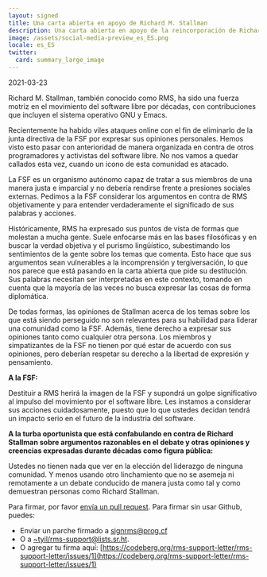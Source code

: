 ```yaml
---
layout: signed
title: Una carta abierta en apoyo de Richard M. Stallman
description: Una carta abierta en apoyo de la reincorporación de Richard Matthew Stallman a la Free Software Foundation
image: /assets/social-media-preview_es_ES.png
locale: es_ES
twitter:
  card: summary_large_image
---
```


2021-03-23

Richard M. Stallman, también conocido como RMS, 
ha sido una fuerza motriz en el movimiento del 
software libre por décadas, con contribuciones 
que incluyen el sistema operativo GNU y Emacs.

Recientemente ha habido viles ataques online
con el fin de eliminarlo de la junta directiva de la 
FSF por expresar sus opiniones personales. Hemos 
visto esto pasar con anterioridad de manera organizada 
en contra de otros programadores y activistas del 
software libre. No nos vamos a quedar callados 
esta vez, cuando un icono de esta comunidad 
es atacado.

La FSF es un organismo autónomo capaz de tratar 
a sus miembros de una manera justa e imparcial y no debería 
rendirse frente a presiones sociales externas. Pedimos 
a la FSF considerar los argumentos en contra de RMS 
objetivamente y para entender verdaderamente el significado 
de sus palabras y acciones.

Históricamente, RMS ha expresado sus puntos de vista de formas 
que molestan a mucha gente. Suele enfocarse más en las 
bases filosóficas y en buscar la verdad objetiva y el purismo 
lingüístico, subestimando los sentimientos de la gente sobre 
los temas que comenta. Esto hace que sus argumentos sean 
vulnerables a la incomprensión y tergiversación, lo que nos 
parece que está pasando en la carta abierta que pide su 
destitución. Sus palabras necesitan ser interpretadas en 
este contexto, tomando en cuenta que la mayoría de las veces 
no busca expresar las cosas de forma diplomática.

De todas formas, las opiniones de Stallman acerca de los temas 
sobre los que está siendo perseguido no son relevantes para su 
habilidad para liderar una comunidad como la FSF. 
Además, tiene derecho a expresar sus opiniones tanto como 
cualquier otra persona. Los miembros y simpatizantes de la FSF 
no tienen por qué estar de acuerdo con sus opiniones, pero deberían 
respetar su derecho a la libertad de expresión y pensamiento. 

**A la FSF:**

Destituir a RMS herirá la imagen de la FSF y supondrá un golpe 
significativo al impulso del movimiento por el software libre. 
Les instamos a considerar sus acciones cuidadosamente, 
puesto que lo que ustedes decidan tendrá un impacto serio 
en el futuro de la industria del software.

**A la turba oportunista que está confabulando en contra de 
Richard Stallman sobre argumentos razonables en el debate y otras 
opiniones y creencias expresadas durante décadas como 
figura pública:**

Ustedes no tienen nada que ver en la elección del liderazgo 
de ninguna comunidad. Y menos usando otro linchamiento 
que no se asemeja ni remotamente a un debate conducido 
de manera justa como tal y como demuestran personas como 
Richard Stallman.

Para firmar, por favor [envía un pull request](https://github.com/rms-support-letter/rms-support-letter.github.io/pulls).
Para firmar sin usar Github, puedes:
- Enviar un parche firmado a [signrms@prog.cf](mailto:signrms@prog.cf) 
- O a [~tyil/rms-support@lists.sr.ht](mailto:~tyil/rms-support@lists.sr.ht).
- O agregar tu firma aquí: [https://codeberg.org/rms-support-letter/rms-support-letter/issues/1](https://codeberg.org/rms-support-letter/rms-support-letter/issues/1)

